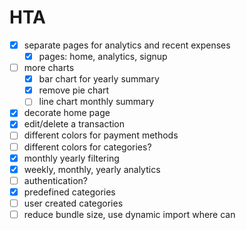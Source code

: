 # HTA

- [x] separate pages for analytics and recent expenses
  - [x] pages: home, analytics, signup
- [ ] more charts
  - [x] bar chart for yearly summary
  - [x] remove pie chart
  - [ ] line chart monthly summary
- [x] decorate home page
- [x] edit/delete a transaction
- [ ] different colors for payment methods
- [ ] different colors for categories?
- [x] monthly yearly filtering
- [x] weekly, monthly, yearly analytics
- [ ] authentication?
- [x] predefined categories
- [ ] user created categories
- [ ] reduce bundle size, use dynamic import where can
